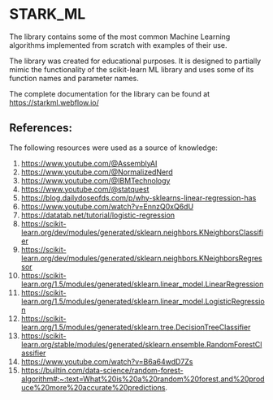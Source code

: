 # STARK_ML
The library contains some of the most common Machine Learning
algorithms implemented from scratch with examples of their use.

The library was created for educational purposes.
It is designed to partially mimic the functionality of the scikit-learn
ML library and uses some of its function names and parameter names.

The complete documentation for the library can be found at https://starkml.webflow.io/

References:
-----------

The following resources were used as a source of knowledge:

1. https://www.youtube.com/@AssemblyAI
2. https://www.youtube.com/@NormalizedNerd
3. https://www.youtube.com/@IBMTechnology
4. https://www.youtube.com/@statquest
5. https://blog.dailydoseofds.com/p/why-sklearns-linear-regression-has
6. https://www.youtube.com/watch?v=EnnzQ0xQ6dU
7. https://datatab.net/tutorial/logistic-regression
8. https://scikit-learn.org/dev/modules/generated/sklearn.neighbors.KNeighborsClassifier
9. https://scikit-learn.org/dev/modules/generated/sklearn.neighbors.KNeighborsRegressor
10. https://scikit-learn.org/1.5/modules/generated/sklearn.linear_model.LinearRegression
11. https://scikit-learn.org/1.5/modules/generated/sklearn.linear_model.LogisticRegression
12. https://scikit-learn.org/1.5/modules/generated/sklearn.tree.DecisionTreeClassifier
13. https://scikit-learn.org/stable/modules/generated/sklearn.ensemble.RandomForestClassifier
14. https://www.youtube.com/watch?v=B6a64wdD7Zs
15. https://builtin.com/data-science/random-forest-algorithm#:~:text=What%20is%20a%20random%20forest,and%20produce%20more%20accurate%20predictions.